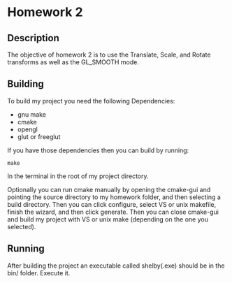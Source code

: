 # Homework 2

## Description

The objective of homework 2 is to use the Translate, Scale, and Rotate transforms as well as the GL_SMOOTH mode.

## Building

To build my project you need the following Dependencies:

* gnu make
* cmake
* opengl
* glut or freeglut

If you have those dependencies then you can build by running:

    make

In the terminal in the root of my project directory.

Optionally you can run cmake manually by opening the cmake-gui and pointing the source directory to my homework folder, and then selecting a build directory.  Then you can click configure, select VS or unix makefile, finish the wizard, and then click generate.  Then you can close cmake-gui and build my project with VS or unix make (depending on the one you selected).

## Running

After building the project an executable called shelby(.exe) should be in the bin/ folder.  Execute it.
